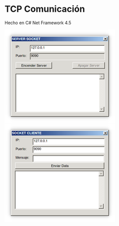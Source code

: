 # TCP Comunicación
Hecho en C# Net Framework 4.5

![Servidor](https://raw.githubusercontent.com/RicardoValladares/CSharp_TCP/master/SocketServer.PNG)
![Cliente](https://raw.githubusercontent.com/RicardoValladares/CSharp_TCP/master/SocketCliente.PNG)

